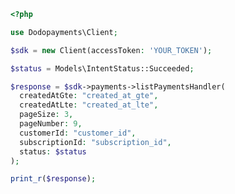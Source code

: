 ```php
<?php

use Dodopayments\Client;

$sdk = new Client(accessToken: 'YOUR_TOKEN');

$status = Models\IntentStatus::Succeeded;

$response = $sdk->payments->listPaymentsHandler(
  createdAtGte: "created_at_gte",
  createdAtLte: "created_at_lte",
  pageSize: 3,
  pageNumber: 9,
  customerId: "customer_id",
  subscriptionId: "subscription_id",
  status: $status
);

print_r($response);

```


<!-- This file was generated by liblab | https://liblab.com/ -->